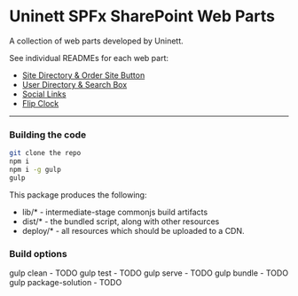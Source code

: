# Uninett SPFx SharePoint Web Parts

A collection of web parts developed by Uninett.  

See individual READMEs for each web part:

* [Site Directory & Order Site Button](readme/site-directory.md)
* [User Directory & Search Box](readme/user-directory.md)
* [Social Links](readme/social-links.md)
* [Flip Clock](readme/flip-clock.md)


___

### Building the code

```bash
git clone the repo
npm i
npm i -g gulp
gulp
```

This package produces the following:

* lib/* - intermediate-stage commonjs build artifacts
* dist/* - the bundled script, along with other resources
* deploy/* - all resources which should be uploaded to a CDN.

### Build options

gulp clean - TODO
gulp test - TODO
gulp serve - TODO
gulp bundle - TODO
gulp package-solution - TODO
